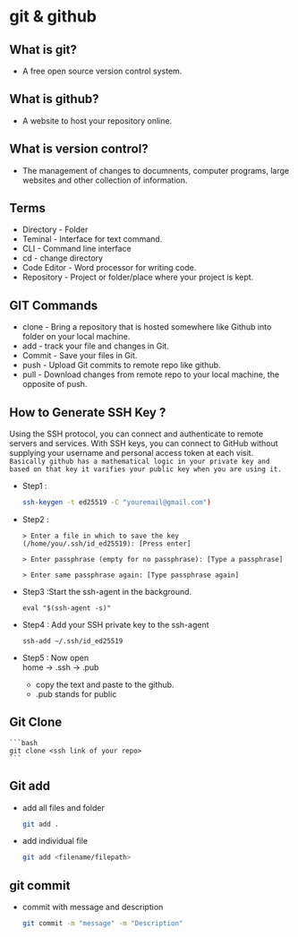 # git & github

## What is git?

- A free open source version control system.

## What is github?

- A website to host your repository online.

## What is version control?

- The management of changes to documnents, computer programs, large websites and other collection of information.

## Terms

- Directory - Folder
- Teminal - Interface for text command.
- CLI - Command line interface
- cd - change directory
- Code Editor - Word processor for writing code.
- Repository - Project or folder/place where your project is kept.

## GIT Commands

- clone - Bring a repository that is hosted somewhere like Github into folder on your local machine.
- add - track your file and changes in Git.
- Commit - Save your files in Git.
- push - Upload Git commits to remote repo like github.
- pull - Download changes from remote repo to your local machine, the opposite of push.

## How to Generate SSH Key ?

Using the SSH protocol, you can connect and authenticate to remote servers and services. With SSH keys, you can connect to GitHub without supplying your username and personal access token at each visit.<br>
`Basically github has a mathematical logic in your private key and based on that key it varifies your public key when you are using it.`

- Step1 :

  ```bash
  ssh-keygen -t ed25519 -C "youremail@gmail.com")
  ```

- Step2 :

  ```
  > Enter a file in which to save the key (/home/you/.ssh/id_ed25519): [Press enter]

  > Enter passphrase (empty for no passphrase): [Type a passphrase]

  > Enter same passphrase again: [Type passphrase again]
  ```

- Step3 :Start the ssh-agent in the background.

  ```
  eval "$(ssh-agent -s)"

  ```

- Step4 : Add your SSH private key to the ssh-agent
  ```
  ssh-add ~/.ssh/id_ed25519
  ```
- Step5 : Now open <br>
  home -> .ssh -> .pub
  - copy the text and paste to the github.
  - .pub stands for public

## Git Clone

    ```bash
    git clone <ssh link of your repo>
    ```

## Git add

- add all files and folder
  ```bash
  git add .
  ```
- add individual file
  ```bash
  git add <filename/filepath>
  ```

## git commit

- commit with message and description
  ```bash
  git commit -m "message" -m "Description"
  ```
